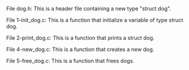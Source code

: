 File dog.h: This is a header file containing a new type "struct dog".

File 1-init_dog.c: This is a function that initialize a variable of type struct dog.

File 2-print_dog.c: This is a function that prints a struct dog.

File 4-new_dog.c: This is a function that creates a new dog.

File 5-free_dog.c: This is a function that frees dogs.